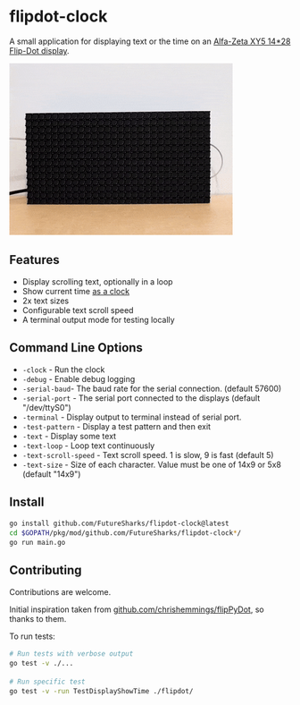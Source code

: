 # flipdot-clock

A small application for displaying text or the time on an [Alfa-Zeta XY5 14*28 Flip-Dot display](https://flipdots.com/en/products-services/flip-dot-boards-xy5/).

![complete](img/hi-github.gif)


## Features

- Display scrolling text, optionally in a loop
- Show current time [as a clock](img/clock.jpg)
- 2x text sizes
- Configurable text scroll speed
- A terminal output mode for testing locally

## Command Line Options

- `-clock` - Run the clock
- `-debug` - Enable debug logging
- `-serial-baud`- The baud rate for the serial connection. (default 57600)
- `-serial-port` - The serial port connected to the displays (default "/dev/ttyS0")
- `-terminal` - Display output to terminal instead of serial port.
- `-test-pattern` - Display a test pattern and then exit
- `-text` - Display some text
- `-text-loop` - Loop text continuously
- `-text-scroll-speed` - Text scroll speed. 1 is slow, 9 is fast (default 5)
- `-text-size` - Size of each character. Value must be one of 14x9 or 5x8 (default "14x9")

## Install

```bash
go install github.com/FutureSharks/flipdot-clock@latest
cd $GOPATH/pkg/mod/github.com/FutureSharks/flipdot-clock*/
go run main.go

```

## Contributing

Contributions are welcome.

Initial inspiration taken from [github.com/chrishemmings/flipPyDot](https://github.com/chrishemmings/flipPyDot), so thanks to them.

To run tests:

```bash
# Run tests with verbose output
go test -v ./...

# Run specific test
go test -v -run TestDisplayShowTime ./flipdot/
```
